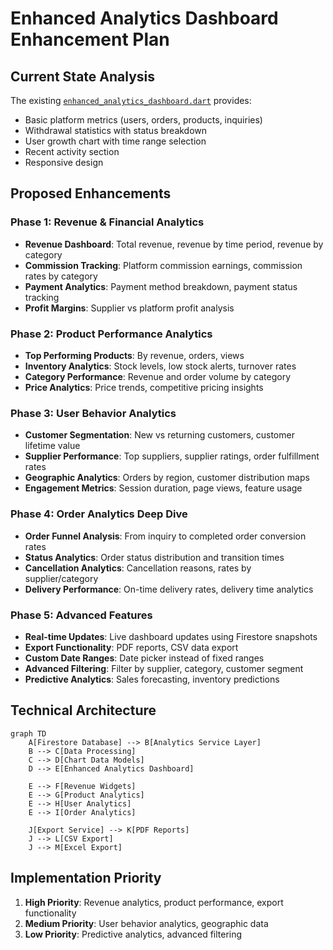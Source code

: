 # Enhanced Analytics Dashboard Enhancement Plan

## Current State Analysis
The existing [`enhanced_analytics_dashboard.dart`](jengamate_new/lib/screens/admin/enhanced_analytics_dashboard.dart:1) provides:
- Basic platform metrics (users, orders, products, inquiries)
- Withdrawal statistics with status breakdown
- User growth chart with time range selection
- Recent activity section
- Responsive design

## Proposed Enhancements

### Phase 1: Revenue & Financial Analytics
- **Revenue Dashboard**: Total revenue, revenue by time period, revenue by category
- **Commission Tracking**: Platform commission earnings, commission rates by category
- **Payment Analytics**: Payment method breakdown, payment status tracking
- **Profit Margins**: Supplier vs platform profit analysis

### Phase 2: Product Performance Analytics
- **Top Performing Products**: By revenue, orders, views
- **Inventory Analytics**: Stock levels, low stock alerts, turnover rates
- **Category Performance**: Revenue and order volume by category
- **Price Analytics**: Price trends, competitive pricing insights

### Phase 3: User Behavior Analytics
- **Customer Segmentation**: New vs returning customers, customer lifetime value
- **Supplier Performance**: Top suppliers, supplier ratings, order fulfillment rates
- **Geographic Analytics**: Orders by region, customer distribution maps
- **Engagement Metrics**: Session duration, page views, feature usage

### Phase 4: Order Analytics Deep Dive
- **Order Funnel Analysis**: From inquiry to completed order conversion rates
- **Status Analytics**: Order status distribution and transition times
- **Cancellation Analytics**: Cancellation reasons, rates by supplier/category
- **Delivery Performance**: On-time delivery rates, delivery time analytics

### Phase 5: Advanced Features
- **Real-time Updates**: Live dashboard updates using Firestore snapshots
- **Export Functionality**: PDF reports, CSV data export
- **Custom Date Ranges**: Date picker instead of fixed ranges
- **Advanced Filtering**: Filter by supplier, category, customer segment
- **Predictive Analytics**: Sales forecasting, inventory predictions

## Technical Architecture

```mermaid
graph TD
    A[Firestore Database] --> B[Analytics Service Layer]
    B --> C[Data Processing]
    C --> D[Chart Data Models]
    D --> E[Enhanced Analytics Dashboard]
    
    E --> F[Revenue Widgets]
    E --> G[Product Analytics]
    E --> H[User Analytics]
    E --> I[Order Analytics]
    
    J[Export Service] --> K[PDF Reports]
    J --> L[CSV Export]
    J --> M[Excel Export]
```

## Implementation Priority

1. **High Priority**: Revenue analytics, product performance, export functionality
2. **Medium Priority**: User behavior analytics, geographic data
3. **Low Priority**: Predictive analytics, advanced filtering